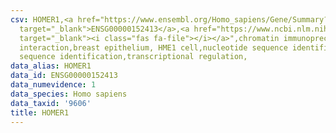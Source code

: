 ```yaml
---
csv: HOMER1,<a href="https://www.ensembl.org/Homo_sapiens/Gene/Summary?db=core;g=ENSG00000152413"
  target="_blank">ENSG00000152413</a>,<a href="https://www.ncbi.nlm.nih.gov/pubmed/22863008"
  target="_blank"><i class="fas fa-file"></i></a>",chromatin immunoprecipitation assay,direct
  interaction,breast epithelium, HME1 cell,nucleotide sequence identification,nucleotide
  sequence identification,transcriptional regulation,
data_alias: HOMER1
data_id: ENSG00000152413
data_numevidence: 1
data_species: Homo sapiens
data_taxid: '9606'
title: HOMER1
---
```

